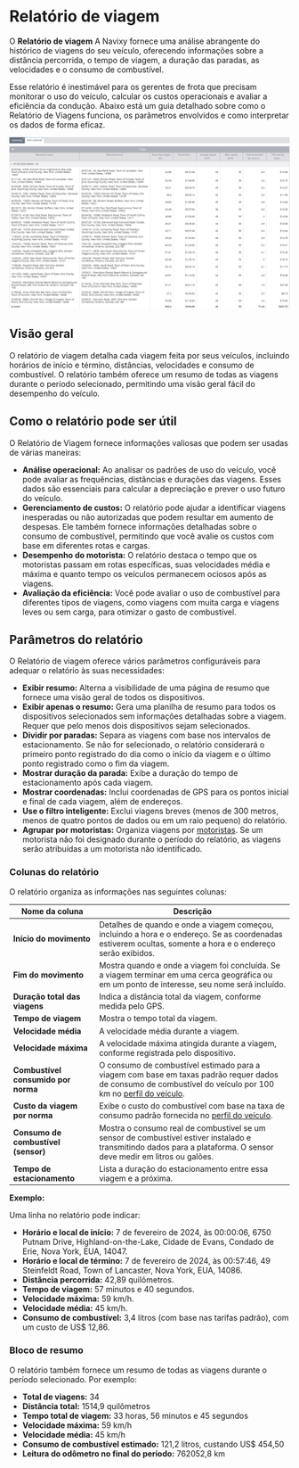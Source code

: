 # Relatório de viagem

O **Relatório de viagem** A Navixy fornece uma análise abrangente do histórico de viagens do seu veículo, oferecendo informações sobre a distância percorrida, o tempo de viagem, a duração das paradas, as velocidades e o consumo de combustível.

Esse relatório é inestimável para os gerentes de frota que precisam monitorar o uso do veículo, calcular os custos operacionais e avaliar a eficiência da condução. Abaixo está um guia detalhado sobre como o Relatório de Viagens funciona, os parâmetros envolvidos e como interpretar os dados de forma eficaz.

![image-20240815-010251.png](attachments/image-20240815-010251.png)

## Visão geral

O relatório de viagem detalha cada viagem feita por seus veículos, incluindo horários de início e término, distâncias, velocidades e consumo de combustível. O relatório também oferece um resumo de todas as viagens durante o período selecionado, permitindo uma visão geral fácil do desempenho do veículo.

## Como o relatório pode ser útil

O Relatório de Viagem fornece informações valiosas que podem ser usadas de várias maneiras:

- **Análise operacional:** Ao analisar os padrões de uso do veículo, você pode avaliar as frequências, distâncias e durações das viagens. Esses dados são essenciais para calcular a depreciação e prever o uso futuro do veículo.
- **Gerenciamento de custos:** O relatório pode ajudar a identificar viagens inesperadas ou não autorizadas que podem resultar em aumento de despesas. Ele também fornece informações detalhadas sobre o consumo de combustível, permitindo que você avalie os custos com base em diferentes rotas e cargas.
- **Desempenho do motorista:** O relatório destaca o tempo que os motoristas passam em rotas específicas, suas velocidades média e máxima e quanto tempo os veículos permanecem ociosos após as viagens.
- **Avaliação da eficiência:** Você pode avaliar o uso de combustível para diferentes tipos de viagens, como viagens com muita carga e viagens leves ou sem carga, para otimizar o gasto de combustível.

## Parâmetros do relatório

O Relatório de viagem oferece vários parâmetros configuráveis para adequar o relatório às suas necessidades:

- **Exibir resumo:** Alterna a visibilidade de uma página de resumo que fornece uma visão geral de todos os dispositivos.
- **Exibir apenas o resumo:** Gera uma planilha de resumo para todos os dispositivos selecionados sem informações detalhadas sobre a viagem. Requer que pelo menos dois dispositivos sejam selecionados.
- **Dividir por paradas:** Separa as viagens com base nos intervalos de estacionamento. Se não for selecionado, o relatório considerará o primeiro ponto registrado do dia como o início da viagem e o último ponto registrado como o fim da viagem.
- **Mostrar duração da parada:** Exibe a duração do tempo de estacionamento após cada viagem.
- **Mostrar coordenadas:** Inclui coordenadas de GPS para os pontos inicial e final de cada viagem, além de endereços.
- **Use o filtro inteligente:** Exclui viagens breves (menos de 300 metros, menos de quatro pontos de dados ou em um raio pequeno) do relatório.
- **Agrupar por motoristas:** Organiza viagens por [motoristas](../../gerenciamento-de-frotas/motoristas.md). Se um motorista não foi designado durante o período do relatório, as viagens serão atribuídas a um motorista não identificado.

### Colunas do relatório

O relatório organiza as informações nas seguintes colunas:

| Nome da coluna | Descrição |
| --- | --- |
| **Início do movimento** | Detalhes de quando e onde a viagem começou, incluindo a hora e o endereço. Se as coordenadas estiverem ocultas, somente a hora e o endereço serão exibidos. |
| **Fim do movimento** | Mostra quando e onde a viagem foi concluída. Se a viagem terminar em uma cerca geográfica ou em um ponto de interesse, seu nome será incluído. |
| **Duração total das viagens** | Indica a distância total da viagem, conforme medida pelo GPS. |
| **Tempo de viagem** | Mostra o tempo total da viagem. |
| **Velocidade média** | A velocidade média durante a viagem. |
| **Velocidade máxima** | A velocidade máxima atingida durante a viagem, conforme registrada pelo dispositivo. |
| **Combustível consumido por norma** | O consumo de combustível estimado para a viagem com base em taxas padrão requer dados de consumo de combustível do veículo por 100 km no [perfil do veículo](../../gerenciamento-de-frotas/veiculos.md). |
| **Custo da viagem por norma** | Exibe o custo do combustível com base na taxa de consumo padrão fornecida no [perfil do veículo](../../gerenciamento-de-frotas/veiculos.md). |
| **Consumo de combustível (sensor)** | Mostra o consumo real de combustível se um sensor de combustível estiver instalado e transmitindo dados para a plataforma. O sensor deve medir em litros ou galões. |
| **Tempo de estacionamento** | Lista a duração do estacionamento entre essa viagem e a próxima. |

**Exemplo:**

Uma linha no relatório pode indicar:

- **Horário e local de início:** 7 de fevereiro de 2024, às 00:00:06, 6750 Putnam Drive, Highland-on-the-Lake, Cidade de Evans, Condado de Erie, Nova York, EUA, 14047.
- **Horário e local de término:** 7 de fevereiro de 2024, às 00:57:46, 49 Steinfeldt Road, Town of Lancaster, Nova York, EUA, 14086.
- **Distância percorrida:** 42,89 quilômetros.
- **Tempo de viagem:** 57 minutos e 40 segundos.
- **Velocidade máxima:** 59 km/h.
- **Velocidade média:** 45 km/h.
- **Consumo de combustível:** 3,4 litros (com base nas tarifas padrão), com um custo de US$ 12,86.

### Bloco de resumo

O relatório também fornece um resumo de todas as viagens durante o período selecionado. Por exemplo:

- **Total de viagens:** 34
- **Distância total:** 1514,9 quilômetros
- **Tempo total de viagem:** 33 horas, 56 minutos e 45 segundos
- **Velocidade máxima:** 59 km/h
- **Velocidade média:** 45 km/h
- **Consumo de combustível estimado:** 121,2 litros, custando US$ 454,50
- **Leitura do odômetro no final do período:** 762052,8 km
